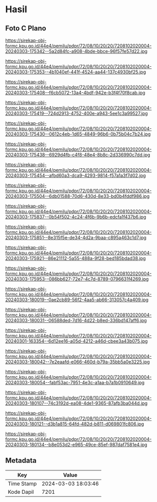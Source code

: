 # Hasil

## Foto C Plano

https://sirekap-obj-formc.kpu.go.id/44e4/pemilu/pdpr/72/08/10/20/20/7208102020004-20240303-175342--5a2d84fc-a908-4bde-bbce-96f57fe57d22.jpg

https://sirekap-obj-formc.kpu.go.id/44e4/pemilu/pdpr/72/08/10/20/20/7208102020004-20240303-175353--4b1040ef-441f-4524-aa44-137c4930bf25.jpg

https://sirekap-obj-formc.kpu.go.id/44e4/pemilu/pdpr/72/08/10/20/20/7208102020004-20240303-175408--f6cb5072-13a4-4bdf-942e-b3f4f70f8cab.jpg

https://sirekap-obj-formc.kpu.go.id/44e4/pemilu/pdpr/72/08/10/20/20/7208102020004-20240303-175419--724d2913-4752-400e-a943-5ee1c3a99527.jpg

https://sirekap-obj-formc.kpu.go.id/44e4/pemilu/pdpr/72/08/10/20/20/7208102020004-20240303-175430--0612c4eb-1d65-4849-96b6-0b75b04c7b24.jpg

https://sirekap-obj-formc.kpu.go.id/44e4/pemilu/pdpr/72/08/10/20/20/7208102020004-20240303-175438--6929d4fb-c4f8-48e4-8b8c-2d336990c7dd.jpg

https://sirekap-obj-formc.kpu.go.id/44e4/pemilu/pdpr/72/08/10/20/20/7208102020004-20240303-175454--afbd60a3-dca9-4293-9814-f57a1a3f7d02.jpg

https://sirekap-obj-formc.kpu.go.id/44e4/pemilu/pdpr/72/08/10/20/20/7208102020004-20240303-175504--6db01588-70d6-430d-8e33-bd0b4fddf986.jpg

https://sirekap-obj-formc.kpu.go.id/44e4/pemilu/pdpr/72/08/10/20/20/7208102020004-20240303-175837--0b54f502-4c24-4f6b-9b6b-edcfa1f437b6.jpg

https://sirekap-obj-formc.kpu.go.id/44e4/pemilu/pdpr/72/08/10/20/20/7208102020004-20240303-175851--8e315f5e-de34-4d2a-9baa-c895a463c1d7.jpg

https://sirekap-obj-formc.kpu.go.id/44e4/pemilu/pdpr/72/08/10/20/20/7208102020004-20240303-175921--86e21112-5a55-488a-9f28-bed185bdad38.jpg

https://sirekap-obj-formc.kpu.go.id/44e4/pemilu/pdpr/72/08/10/20/20/7208102020004-20240303-175953--086bb627-72e7-4c7d-8789-0796631f4269.jpg

https://sirekap-obj-formc.kpu.go.id/44e4/pemilu/pdpr/72/08/10/20/20/7208102020004-20240303-180019--0ae2cb89-56f2-4aa5-ab66-313057c4a409.jpg

https://sirekap-obj-formc.kpu.go.id/44e4/pemilu/pdpr/72/08/10/20/20/7208102020004-20240303-180031--06588ded-7d16-4d22-b8ed-336bd147aff6.jpg

https://sirekap-obj-formc.kpu.go.id/44e4/pemilu/pdpr/72/08/10/20/20/7208102020004-20240301-163354--6d12ee16-a05d-4212-a46d-cbee3a43b075.jpg

https://sirekap-obj-formc.kpu.go.id/44e4/pemilu/pdpr/72/08/10/20/20/7208102020004-20240303-180042--7e2eaafd-e066-460d-b79a-35bb5a0e3225.jpg

https://sirekap-obj-formc.kpu.go.id/44e4/pemilu/pdpr/72/08/10/20/20/7208102020004-20240303-180054--fabf53ac-7951-4e3c-a1aa-b7a1b0910649.jpg

https://sirekap-obj-formc.kpu.go.id/44e4/pemilu/pdpr/72/08/10/20/20/7208102020004-20240303-180107--74c3192d-ea08-4de1-9365-87afb3ba044d.jpg

https://sirekap-obj-formc.kpu.go.id/44e4/pemilu/pdpr/72/08/10/20/20/7208102020004-20240303-180121--d3b1a815-64fd-482d-b811-d069801fc806.jpg

https://sirekap-obj-formc.kpu.go.id/44e4/pemilu/pdpr/72/08/10/20/20/7208102020004-20240303-180134--b8e053d2-e965-49ce-85ef-987daf7581e4.jpg


## Metadata

| Key        | Value               |
| ---------- | ------------------- |
| Time Stamp | 2024-03-03 18:03:46 |
| Kode Dapil | 7201                |



